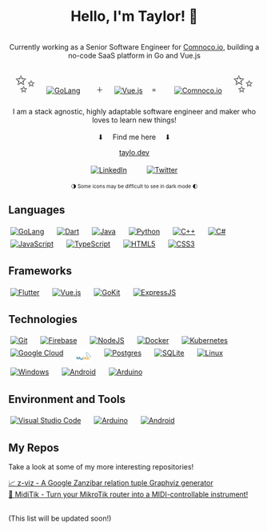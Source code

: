 <h1 align='center'>Hello, I'm Taylor! 👋</h1>

<p align='center'>
  <br>Currently working as a Senior Software Engineer for <a href="https://comnoco.io/">Comnoco.io</a>, building a no-code SaaS platform in Go and Vue.js
  <br>
  <br>
  <a style="font-size:50px;">✨</a> 
  <!-- GoLang Gopher -->
  <a href="https://golang.org/"> <img src="https://cdn.svgporn.com/logos/gopher.svg" alt="GoLang" height="60" style="vertical-align:middle; margin:4px"></a>  ＋ 
  <a href="https://vuejs.org/"> <img src="https://cdn.svgporn.com/logos/vue.svg" alt="Vue.js" height="60" style="vertical-align:middle; margin:4px"></a> =  
  <a href="https://comnoco.io/"> <img src="https://comnoco.io/images/favicon.png" alt="Comnoco.io" height="60" style="vertical-align:middle; margin:4px"></a> 
  <a style="font-size:50px;">✨</a>
  <br>
  <br>I am a stack agnostic, highly adaptable software engineer and maker who loves to learn new things!
  <br>
  <br>⬇  Find me here  ⬇
</p>

<p align="center">
  <a href="https://taylo.dev/">taylo.dev</a>
</p>

<p align="center">
  <!-- LinkedIn Icon -->
  <a href="https://www.linkedin.com/in/taylor-woodcock/" target="_blank" rel="noopener noreferrer"> <img src="https://cdn.svgporn.com/logos/linkedin-icon.svg" alt="LinkedIn" height="30" style="vertical-align:top; margin:4px"></a>  
  <!-- Twitter Icon -->
  <a href="https://twitter.com/tt_aa_yy" target="_blank" rel="noopener noreferrer"> <img src="https://cdn.svgporn.com/logos/twitter.svg" alt="Twitter" height="30" style="vertical-align:top; margin:4px"></a>
</p>

<p align="center" style="font-size:10px">
  🌗 Some icons may be difficult to see in dark mode 🌓
</p>

## Languages
<p>
  <!-- GoLang -->
  <a href="https://golang.org/"> <img src="https://cdn.svgporn.com/logos/go.svg" alt="GoLang" height="30" style="vertical-align:top; margin:4px"></a> 
  <!-- Dart -->
  <a href="https://dart.dev/"> <img src="https://cdn.svgporn.com/logos/dart.svg" alt="Dart" height="30" style="vertical-align:top; margin:4px"></a> 
  <!-- Java -->
  <a href="https://www.java.com/en/"> <img src="https://cdn.svgporn.com/logos/java.svg" alt="Java" height="30" style="vertical-align:top; margin:4px"></a> 
  <!-- Python -->
  <a href="https://www.python.org/"> <img src="https://cdn.svgporn.com/logos/python.svg" alt="Python" height="30" style="vertical-align:top; margin:4px"></a> 
  <!-- C++ -->
  <a href="https://www.cplusplus.com/"> <img src="https://cdn.svgporn.com/logos/c-plusplus.svg" alt="C++" height="30" style="vertical-align:top; margin:4px"></a> 
  <!-- C# -->
  <a href="https://docs.microsoft.com/en-us/dotnet/csharp/"> <img src="https://cdn.svgporn.com/logos/c-sharp.svg" alt="C#" height="30" style="vertical-align:top; margin:4px"></a> 
  <!-- JavaScript -->
  <a href="https://developer.mozilla.org/en-US/docs/Web/JavaScript"> <img src="https://cdn.svgporn.com/logos/javascript.svg" alt="JavaScript" height="30" style="vertical-align:top; margin:4px"></a> 
  <!-- TypeScript -->
  <a href="https://www.typescriptlang.org/"> <img src="https://cdn.svgporn.com/logos/typescript-icon.svg" alt="TypeScript" height="30" style="vertical-align:top; margin:4px"></a> 
  <!-- HTML5 -->
  <a href="https://html.com/"> <img src="https://cdn.svgporn.com/logos/html-5.svg" alt="HTML5" height="30" style="vertical-align:top; margin:4px"></a> 
  <!-- CSS3 -->
  <a href="https://www.w3.org/Style/CSS/Overview.en.html"> <img src="https://cdn.svgporn.com/logos/css-3.svg" alt="CSS3" height="30" style="vertical-align:top; margin:4px"></a> 
</p>

## Frameworks
<p style="color: red;">
  <!-- Flutter -->
  <a href="https://flutter.dev/"> <img src="https://cdn.svgporn.com/logos/flutter.svg" alt="Flutter" height="30" style="vertical-align:top; margin:4px"></a> 
  <!-- VueJS -->
  <a href="https://vuejs.org/"> <img src="https://cdn.svgporn.com/logos/vue.svg" alt="Vue.js" height="30" style="vertical-align:top; margin:4px"></a> 
  <!-- GoKit -->
  <a href="https://gokit.io/"> <img src="https://gokit.io/gokit-logo-header.png" alt="GoKit" height="30" style="vertical-align:top; margin:4px"></a> 
  <!-- ExpressJS -->
  <a href="https://expressjs.com/"> <img src="https://cdn.buttercms.com/2q5r816LTo2uE9j7Ntic" alt="ExpressJS" height="30" style="vertical-align:top; margin:4px"></a> 
</p>

## Technologies
<p>
<!-- GitHub -->
  <a href="https://www.github.com/taylor-woodcock/"> <img src="https://cdn.svgporn.com/logos/github-octocat.svg" alt="Git" height="30" style="vertical-align:top; margin:4px"></a> 
  <!-- Firebase -->
  <a href="https://firebase.google.com/"> <img src="https://cdn.svgporn.com/logos/firebase.svg" alt="Firebase" height="30" style="vertical-align:top; margin:4px"></a> 
  <!-- NodeJs -->
  <a href="https://nodejs.org/"> <img src="https://cdn.svgporn.com/logos/nodejs.svg" alt="NodeJS" height="30" style="vertical-align:top; margin:4px"></a> 
  <!-- Docker -->
  <a href="https://docker.com/"> <img src="https://cdn.svgporn.com/logos/docker.svg" alt="Docker" height="30" style="vertical-align:top; margin:4px"></a> 
  <!-- Kubernetes -->
  <a href="https://kubernetes.io/"> <img src="https://cdn.svgporn.com/logos/kubernetes.svg" alt="Kubernetes" height="30" style="vertical-align:top; margin:4px"></a> 
  <!-- Google Cloud -->
  <a href="https://cloud.google.com/"> <img src="https://cdn.svgporn.com/logos/google-cloud.svg" alt="Google Cloud" height="30" style="vertical-align:top; margin:4px"></a> 
  <!-- MySQL -->
  <a href="https://www.mysql.com/"> <img src="https://raw.githubusercontent.com/devicons/devicon/master/icons/mysql/mysql-original-wordmark.svg" alt="MySQL" height="30" style="vertical-align:top; margin:4px"></a> 
  <!-- Postgres -->
  <a href="https://www.postgresql.org/"> <img src="https://cdn.svgporn.com/logos/postgresql.svg" alt="Postgres" height="30" style="vertical-align:top; margin:4px"></a> 
  <!-- SQLite -->
  <a href="https://www.sqlite.org/index.html"> <img src="https://upload.wikimedia.org/wikipedia/commons/thumb/9/97/Sqlite-square-icon.svg/1200px-Sqlite-square-icon.svg.png" alt="SQLite" height="30" style="vertical-align:top; margin:4px"></a> 
  <!-- Linux -->
  <a href="https://www.linux.org/"> <img src="https://cdn.svgporn.com/logos/linux-tux.svg" alt="Linux" height="30" style="vertical-align:top; margin:4px"></a> 
  <!-- Windows -->
  <a href="https://www.microsoft.com/en-gb/windows"> <img src="https://cdn.svgporn.com/logos/microsoft-windows.svg" alt="Windows" height="30" style="vertical-align:top; margin:4px"></a> 
  <!-- Android -->
  <a href="https://www.android.com/"> <img src="https://cdn.svgporn.com/logos/android-icon.svg" alt="Android" height="30" style="vertical-align:top; margin:4px"></a> 
  <!-- Arduino -->
  <a href="https://www.arduino.cc/en/software"> <img src="https://cdn.svgporn.com/logos/arduino.svg" alt="Arduino" height="30" style="vertical-align:top; margin:4px"></a>   
</p>


## Environment and Tools
<p>
  <!-- VSCode Icon -->
  <a href="https://code.visualstudio.com/"> <img src="https://cdn.svgporn.com/logos/visual-studio-code.svg" alt="Visual Studio Code" height="50" style="vertical-align:top; margin:4px"></a> 
  <!-- Arduino Icon -->
  <a href="https://www.arduino.cc/en/software"> <img src="https://cdn.svgporn.com/logos/arduino.svg" alt="Arduino" height="50" style="vertical-align:top; margin:4px"></a> 
  <!-- Android Icon -->
  <a href="https://developer.android.com/studio"> <img src="https://cdn.svgporn.com/logos/android-icon.svg" alt="Android" height="60" style="vertical-align:top; margin:4px"></a> 
</p>

## My Repos
Take a look at some of my more interesting repositories!
<p>
  <a href="https://github.com/taylor-woodcock/z-viz">📈 z-viz - A Google Zanzibar relation tuple Graphviz generator</a>
  <br>
  <a href="https://github.com/taylor-woodcock/miditik">🎹 MidiTik - Turn your MikroTik router into a MIDI-controllable instrument!</a>
  <br>
  <br>
</p>
(This list will be updated soon!)
